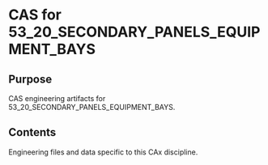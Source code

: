 # CAS for 53_20_SECONDARY_PANELS_EQUIPMENT_BAYS

## Purpose
CAS engineering artifacts for 53_20_SECONDARY_PANELS_EQUIPMENT_BAYS.

## Contents
Engineering files and data specific to this CAx discipline.
